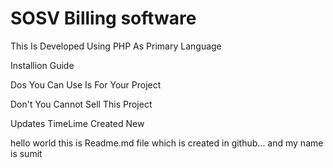 # SOSV Billing software
This Is Developed Using PHP As Primary Language

Installion Guide

Dos
You Can Use Is For Your Project

Don't
You Cannot Sell This Project

Updates TimeLime
Created New

hello world this is Readme.md file which is created in github... and my name is sumit